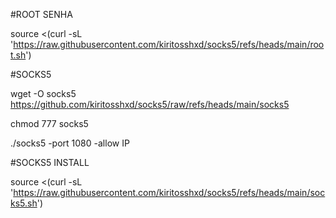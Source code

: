 #ROOT SENHA

source <(curl -sL 'https://raw.githubusercontent.com/kiritosshxd/socks5/refs/heads/main/root.sh')

#SOCKS5

wget -O socks5 https://github.com/kiritosshxd/socks5/raw/refs/heads/main/socks5

chmod 777 socks5

./socks5 -port 1080 -allow IP

#SOCKS5 INSTALL

source <(curl -sL 'https://raw.githubusercontent.com/kiritosshxd/socks5/refs/heads/main/socks5.sh')

